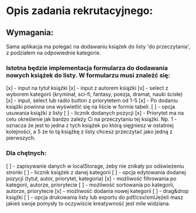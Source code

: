 # Opis zadania rekrutacyjnego:

## Wymagania:

Sama aplikacja ma polegać na dodawaniu książek do listy 'do przeczytania', z podziałem na odpowiednie kategorie.

### Istotna będzie implementacja formularza do dodawania nowych książek do listy. W formularzu musi znaleźć się:

[x] - input na tytuł książki
[x] - input z autorem książki
[x] - select z wyborem kategorii (kryminał, sci-fi, fantasy, poezja, dramat, nauki ścisłe)
[x] - input, select lub radio button z priorytetem od 1-5
[x] - Po dodaniu książki powinna ona wyświetlić się na liście w formie tabeli.
[ ] - opcja usuwania książki z listy
[ ] - licznik dodanych pozycji
[x] - Priorytet ma na celu określenie jak bardzo zależy Ci na przeczytaniu tej książki.
    Np. 1 - oznacza że jest to jedna z tych książek po którą sięgniesz w ostatniej kolejności, a 5 że to tą książkę z listy chcesz przeczytać jako jedną z pierwszych.

### Dla chętnych:

[ ] - zapisywanie danych w localStorage, żeby nie znikały po odświeżeniu stronki
[ ] - licznik książek z danej kategorii
[ ] - opcja edytowania dodanej pozycji (tytuł, autor, priorytet, kategoria)
[x] - możliwość filtrowania po kategorii, autorze, priorytecie
[ ] - możliwość sortowania po kategorii, autorze, priorytecie
[x] - możliwość dodania nowej kategorii
[ ] - drag&drop książki
[ ] - opcja drukowania listy lub exportu do pdf/csv/xmlJeżeli masz jakieś swoje pomysły to oczywiście kreatywność jest mile widziana.